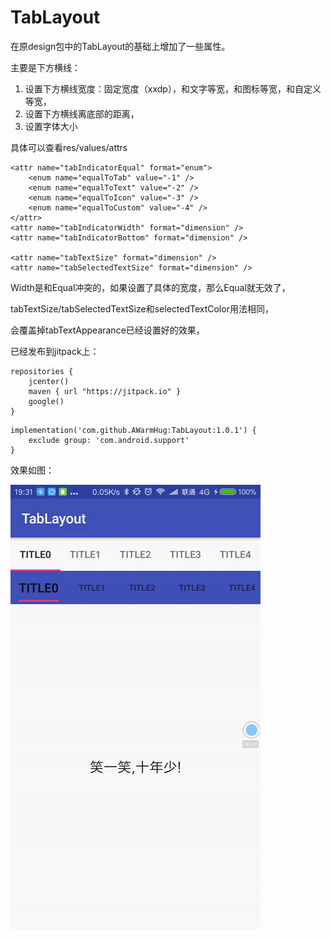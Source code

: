 

# TabLayout

在原design包中的TabLayout的基础上增加了一些属性。

主要是下方横线：

1. 设置下方横线宽度：固定宽度（xxdp），和文字等宽，和图标等宽，和自定义等宽，
2. 设置下方横线离底部的距离，
3. 设置字体大小

具体可以查看res/values/attrs

```
<attr name="tabIndicatorEqual" format="enum">
    <enum name="equalToTab" value="-1" />
    <enum name="equalToText" value="-2" />
    <enum name="equalToIcon" value="-3" />
    <enum name="equalToCustom" value="-4" />
</attr>
<attr name="tabIndicatorWidth" format="dimension" />
<attr name="tabIndicatorBottom" format="dimension" />

<attr name="tabTextSize" format="dimension" />
<attr name="tabSelectedTextSize" format="dimension" />
```

Width是和Equal冲突的，如果设置了具体的宽度，那么Equal就无效了，

tabTextSize/tabSelectedTextSize和selectedTextColor用法相同，

会覆盖掉tabTextAppearance已经设置好的效果，

已经发布到jitpack上：

```
repositories {
    jcenter()
    maven { url "https://jitpack.io" }
    google()
}
```

```
implementation('com.github.AWarmHug:TabLayout:1.0.1') {
    exclude group: 'com.android.support'
}
```

效果如图：

![image](image/tablayout.gif)